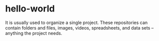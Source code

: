 # hello-world
It is usually used to organize a single project. These repositories can contain folders and files, images, videos, spreadsheets, and data sets – anything the project needs.
